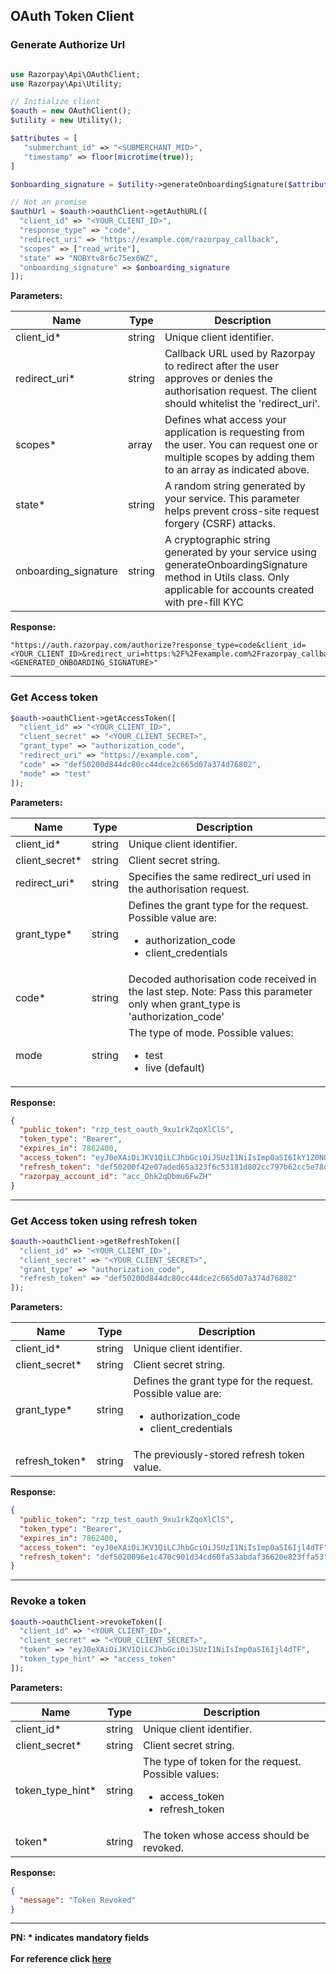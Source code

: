 ## OAuth Token Client

### Generate Authorize Url
```php

use Razorpay\Api\OAuthClient;
use Razorpay\Api\Utility;

// Initialize client
$oauth = new OAuthClient();
$utility = new Utility();

$attributes = [
   "submerchant_id" => "<SUBMERCHANT_MID>",
   "timestamp" => floor(microtime(true));
]

$onboarding_signature = $utility->generateOnboardingSignature($attributes, "<YOUR_CLIENT_SECRET>");

// Not an promise
$authUrl = $oauth->oauthClient->getAuthURL([
  "client_id" => "<YOUR_CLIENT_ID>",
  "response_type" => "code",
  "redirect_uri" => "https://example.com/razorpay_callback",
  "scopes" => ["read_write"],
  "state" => "NOBYtv8r6c75ex6WZ",
  "onboarding_signature" => $onboarding_signature
]);
```

**Parameters:**

| Name                 | Type | Description                                                                                                                                             |
|----------------------|--|---------------------------------------------------------------------------------------------------------------------------------------------------------|
| client_id*           | string | Unique client identifier.                                                                                                                               |
| redirect_uri*        | string | Callback URL used by Razorpay to redirect after the user approves or denies the authorisation request. The client should whitelist the 'redirect_uri'.  |
| scopes*              | array | Defines what access your application is requesting from the user. You can request one or multiple scopes by adding them to an array as indicated above. |
| state*               | string | A random string generated by your service. This parameter helps prevent cross-site request forgery (CSRF) attacks.                                      |
| onboarding_signature | string | A cryptographic string generated by your service using generateOnboardingSignature method in Utils class. Only applicable for accounts created with pre-fill KYC |

**Response:**
```
"https://auth.razorpay.com/authorize?response_type=code&client_id=<YOUR_CLIENT_ID>&redirect_uri=https:%2F%2Fexample.com%2Frazorpay_callback&scope[]=read_only&scope[]=read_write&state=NOBYtv8r6c75ex6WZ&onboarding_signature=<GENERATED_ONBOARDING_SIGNATURE>"
```

-------------------------------------------------------------------------------------------------------

### Get Access token
```php
$oauth->oauthClient->getAccessToken([
  "client_id" => "<YOUR_CLIENT_ID>",
  "client_secret" => "<YOUR_CLIENT_SECRET>",
  "grant_type" => "authorization_code",
  "redirect_uri" => "https://example.com",
  "code" => "def50200d844dc80cc44dce2c665d07a374d76802",
  "mode" => "test"
]);
```

**Parameters:**

| Name           | Type   | Description                                                                                                                  |
|----------------|--------|------------------------------------------------------------------------------------------------------------------------------|
| client_id*     | string | Unique client identifier.                                                                                                    |
| client_secret* | string | Client secret string.                                                                                                        |
| redirect_uri*  | string | Specifies the same redirect_uri used in the authorisation request.                                                           |
| grant_type*    | string | Defines the grant type for the request. Possible value are:<ul><li>authorization_code</li><li>client_credentials</li></ul>   |
| code*          | string | Decoded authorisation code received in the last step. Note: Pass this parameter only when grant_type is 'authorization_code' |
| mode           | string | The type of mode. Possible values: <ul><li>test</li><li>live (default)</li></ul>                                             |

**Response:**
```json
{
  "public_token": "rzp_test_oauth_9xu1rkZqoXlClS",
  "token_type": "Bearer",
  "expires_in": 7862400,
  "access_token": "eyJ0eXAiOiJKV1QiLCJhbGciOiJSUzI1NiIsImp0aSI6IkY1Z0NQYkhhRzRjcUpnIn0.eyJhdWQiOiJGNFNNeEgxanMxbkpPZiIsImp0aSI6IkY1Z0NQYkhhRzRjcUpnIiwiaWF0IjoxNTkyODMxMDExLCJuYmYiOjE1OTI4MzEwMTEsInN1YiI6IiIsImV4cCI6MTYwMDc3OTgxMSwidXNlcl9pZCI6IkYycVBpejJEdzRPRVFwIiwibWVyY2hhbnRfaWQiOiJGMnFQaVZ3N0lNV01GSyIsInNjb3BlcyI6WyJyZWFkX29ubHkiXX0.Wwqt5czhoWpVzP5_aoiymKXoGj-ydo-4A_X2jf_7rrSvk4pXdqzbA5BMrHxPdPbeFQWV6vsnsgbf99Q3g-W4kalHyH67LfAzc3qnJ-mkYDkFY93tkeG-MCco6GJW-Jm8xhaV9EPUak7z9J9jcdluu9rNXYMtd5qxD8auyRYhEgs",
  "refresh_token": "def50200f42e07aded65a323f6c53181d802cc797b62cc5e78dd8038d6dff253e5877da9ad32f463a4da0ad895e3de298cbce40e162202170e763754122a6cb97910a1f58e2378ee3492dc295e1525009cccc45635308cce8575bdf373606c453ebb5eb2bec062ca197ac23810cf9d6cf31fbb9fcf5b7d4de9bf524c89a4aa90599b0151c9e4e2fa08acb6d2fe17f30a6cfecdfd671f090787e821f844e5d36f5eacb7dfb33d91e83b18216ad0ebeba2bef7721e10d436c3984daafd8654ed881c581d6be0bdc9ebfaee0dc5f9374d7184d60aae5aa85385690220690e21bc93209fb8a8cc25a6abf1108d8277f7c3d38217b47744d7",
  "razorpay_account_id": "acc_Dhk2qDbmu6FwZH"
}
```
-------------------------------------------------------------------------------------------------------

### Get Access token using refresh token
```php
$oauth->oauthClient->getRefreshToken([
  "client_id" => "<YOUR_CLIENT_ID>",
  "client_secret" => "<YOUR_CLIENT_SECRET>",
  "grant_type" => "authorization_code",
  "refresh_token" => "def50200d844dc80cc44dce2c665d07a374d76802"
]);
```

**Parameters:**

| Name           | Type      | Description                                |
|----------------|-----------|--------------------------------------------|
| client_id*     | string    | Unique client identifier.                  |
| client_secret* | string    | Client secret string.                      | 
| grant_type*    | string | Defines the grant type for the request. Possible value are:<ul><li>authorization_code</li><li>client_credentials</li></ul>   |
| refresh_token* | string    | The previously-stored refresh token value. |


**Response:**
```json
{
  "public_token": "rzp_test_oauth_9xu1rkZqoXlClS",
  "token_type": "Bearer",
  "expires_in": 7862400,
  "access_token": "eyJ0eXAiOiJKV1QiLCJhbGciOiJSUzI1NiIsImp0aSI6Ijl4dTF",
  "refresh_token": "def5020096e1c470c901d34cd60fa53abdaf36620e823ffa53"
}
```

-------------------------------------------------------------------------------------------------------

### Revoke a token
```php
$oauth->oauthClient->revokeToken([
  "client_id" => "<YOUR_CLIENT_ID>",
  "client_secret" => "<YOUR_CLIENT_SECRET>",
  "token" => "eyJ0eXAiOiJKV1QiLCJhbGciOiJSUzI1NiIsImp0aSI6Ijl4dTF",
  "token_type_hint" => "access_token"
]);
```

**Parameters:**

| Name             | Type     | Description                                                                                              |
|------------------|----------|----------------------------------------------------------------------------------------------------------|
| client_id*       | string   | Unique client identifier.                                                                                |
| client_secret*   | string   | Client secret string.                                                                                    | 
| token_type_hint* | string   | The type of token for the request. Possible values: <ul><li>access_token</li><li>refresh_token</li></ul> | 
| token*           | string   | The token whose access should be revoked.                                                                |

**Response:**
```json
{
  "message": "Token Revoked"
}
```
-------------------------------------------------------------------------------------------------------

**PN: * indicates mandatory fields**
<br>
<br>
**For reference click [here](https://razorpay.com/docs/partners/platform/onboard-businesses/integrate-oauth/integration-steps)**
